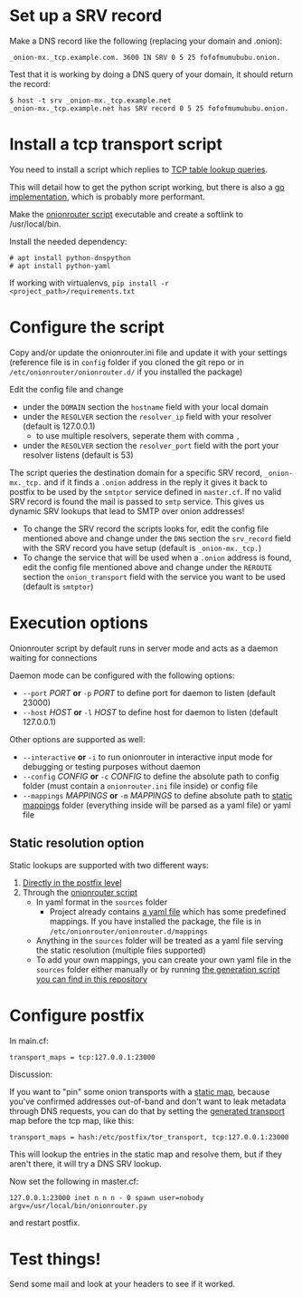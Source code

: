 # Set up a SRV record

Make a DNS record like the following (replacing your domain and .onion):

    _onion-mx._tcp.example.com. 3600 IN SRV 0 5 25 fofofmumububu.onion.

Test that it is working by doing a DNS query of your domain, it should return the record:

    $ host -t srv _onion-mx._tcp.example.net
    _onion-mx._tcp.example.net has SRV record 0 5 25 fofofmumububu.onion.

# Install a tcp transport script

You need to install a script which replies to [TCP table lookup queries](http://www.postfix.org/tcp_table.5.html). 

This will detail how to get the python script working, but there is also
a [go implementation](https://git.autistici.org/ale/postfix-onion-transport), which is probably more performant.

Make the  [onionrouter script](https://raw.githubusercontent.com/ehloonion/onionmx/master/postdns/onionrouter.py) executable and create a softlink to /usr/local/bin.

Install the needed dependency:

    # apt install python-dnspython
    # apt install python-yaml
If working with virtualenvs, `pip install -r <project_path>/requirements.txt`

# Configure the script

Copy and/or update the onionrouter.ini file and update it with your settings
(reference file is in `config` folder if you cloned the git repo
or in `/etc/onionrouter/onionrouter.d/` if you installed the package)

Edit the config file and change

- under the `DOMAIN` section the `hostname` field with your local domain
- under the `RESOLVER` section the `resolver_ip` field with your resolver (default is 127.0.0.1)
    - to use multiple resolvers, seperate them with comma `,`
- under the `RESOLVER` section the `resolver_port` field with the port
your resolver listens (default is 53)

The script queries the destination domain for a specific SRV record,
`_onion-mx._tcp.` and if it finds a `.onion` address in the reply it
gives it back to postfix to be used by the `smtptor` service defined
in `master.cf`. If no valid SRV record is found the mail is passed
to `smtp` service. This gives us dynamic SRV lookups that lead to SMTP
over onion addresses!

- To change the SRV record the scripts looks for, edit the config file mentioned above and change under the `DNS` section the `srv_record` field with the SRV record you have setup (default is `_onion-mx._tcp.`)
- To change the service that will be used when a `.onion` address is found,  edit the config file mentioned above and change under the `REROUTE` section the `onion_transport` field with the service you want to be used (default is `smtptor`)

# Execution options
Onionrouter script by default runs in server mode and acts as a daemon waiting for connections

Daemon mode can be configured with the following options:

- `--port` *PORT* **or** `-p` *PORT* to define port for daemon
to listen (default 23000)
- `--host` *HOST* **or** `-l` *HOST* to define host for daemon
to listen (default 127.0.0.1)

Other options are supported as well:

- `--interactive` **or** `-i` to run onionrouter in interactive input
mode for debugging or testing purposes without daemon
- `--config` *CONFIG* **or** `-c` *CONFIG* to define the absolute path
to config folder (must contain a `onionrouter.ini` file inside) or
config file
- `--mappings` *MAPPINGS* **or** `-m` *MAPPINGS* to define absolute path
to [static mappings](#static-resolution-option) folder (everything
inside will be parsed as a yaml file) or yaml file


## Static resolution option

Static lookups are supported with two different ways:

1. [Directly in the postfix level](#configure-postfix)
2. Through the [onionrouter script](postdns/onionrouter.py)
    - In yaml format in the `sources` folder
        - Project already contains [a yaml file](sources/map.yml) which
        has some predefined mappings. If you have installed the package,
         the file is in `/etc/onionrouter/onionrouter.d/mappings`
    - Anything in the `sources` folder will be treated as a yaml file
    serving the static resolution (multiple files supported)
    - To add your own mappings, you can create your own yaml file in
    the `sources` folder either manually or by running [the generation script you can find
    in this repository](scripts/map2postfix-transport.rb)

# Configure postfix

In main.cf:

    transport_maps = tcp:127.0.0.1:23000

Discussion:

If you want to "pin" some onion transports with a [static map](sources/map.yml), because you've confirmed addresses out-of-band and don't want to leak metadata through DNS requests, you can do that by setting the [generated transport](postfix.md) map before the tcp map, like this:

    transport_maps = hash:/etc/postfix/tor_transport, tcp:127.0.0.1:23000

This will lookup the entries in the static map and resolve them, but if they aren't there, it will try a DNS SRV lookup.

Now set the following in master.cf:

    127.0.0.1:23000 inet n n n - 0 spawn user=nobody argv=/usr/local/bin/onionrouter.py

and restart postfix.

# Test things!

Send some mail and look at your headers to see if it worked.
